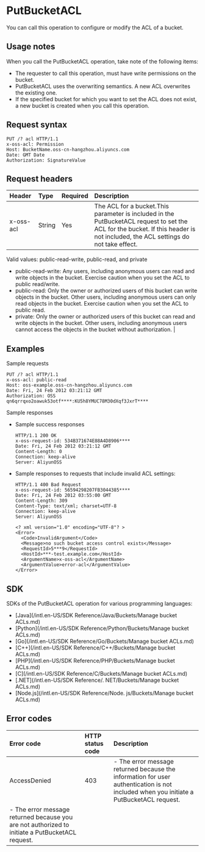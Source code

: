 # PutBucketACL

You can call this operation to configure or modify the ACL of a bucket.

## Usage notes

When you call the PutBucketACL operation, take note of the following items:

-   The requester to call this operation, must have write permissions on the bucket.
-   PutBucketACL uses the overwriting semantics. A new ACL overwrites the existing one.
-   If the specified bucket for which you want to set the ACL does not exist, a new bucket is created when you call this operation.

## Request syntax

```
PUT /? acl HTTP/1.1
x-oss-acl: Permission
Host: BucketName.oss-cn-hangzhou.aliyuncs.com
Date: GMT Date
Authorization: SignatureValue
```

## Request headers

|Header|Type|Required|Description|
|:-----|:---|:-------|:----------|
|x-oss-acl|String|Yes|The ACL for a bucket.This parameter is included in the PutBucketACL request to set the ACL for the bucket. If this header is not included, the ACL settings do not take effect.

Valid values: public-read-write, public-read, and private

-   public-read-write: Any users, including anonymous users can read and write objects in the bucket. Exercise caution when you set the ACL to public read/write.
-   public-read: Only the owner or authorized users of this bucket can write objects in the bucket. Other users, including anonymous users can only read objects in the bucket. Exercise caution when you set the ACL to public read.
-   private: Only the owner or authorized users of this bucket can read and write objects in the bucket. Other users, including anonymous users cannot access the objects in the bucket without authorization. |

## Examples

Sample requests

```
PUT /? acl HTTP/1.1
x-oss-acl: public-read
Host: oss-example.oss-cn-hangzhou.aliyuncs.com
Date: Fri, 24 Feb 2012 03:21:12 GMT
Authorization: OSS qn6qrrqxo2oawuk53otf****:KU5h8YMUC78M30dXqf3JxrT****
```

Sample responses

-   Sample success responses

    ```
    HTTP/1.1 200 OK
    x-oss-request-id: 534B371674E88A4D8906****
    Date: Fri, 24 Feb 2012 03:21:12 GMT
    Content-Length: 0
    Connection: keep-alive
    Server: AliyunOSS
    ```

-   Sample responses to requests that include invalid ACL settings:

    ```
    HTTP/1.1 400 Bad Request
    x-oss-request-id: 56594298207FB3044385****
    Date: Fri, 24 Feb 2012 03:55:00 GMT
    Content-Length: 309
    Content-Type: text/xml; charset=UTF-8
    Connection: keep-alive
    Server: AliyunOSS
    
    <? xml version="1.0" encoding="UTF-8"? >
    <Error>
      <Code>InvalidArgument</Code>
      <Message>no such bucket access control exists</Message>
      <RequestId>5***9</RequestId>
      <HostId>***-test.example.com</HostId>
      <ArgumentName>x-oss-acl</ArgumentName>
      <ArgumentValue>error-acl</ArgumentValue>
    </Error>
    ```


## SDK

SDKs of the PutBucketACL operation for various programming languages:

-   [Java](/intl.en-US/SDK Reference/Java/Buckets/Manage bucket ACLs.md)
-   [Python](/intl.en-US/SDK Reference/Python/Buckets/Manage bucket ACLs.md)
-   [Go](/intl.en-US/SDK Reference/Go/Buckets/Manage bucket ACLs.md)
-   [C++](/intl.en-US/SDK Reference/C++/Buckets/Manage bucket ACLs.md)
-   [PHP](/intl.en-US/SDK Reference/PHP/Buckets/Manage bucket ACLs.md)
-   [C](/intl.en-US/SDK Reference/C/Buckets/Manage bucket ACLs.md)
-   [.NET](/intl.en-US/SDK Reference/. NET/Buckets/Manage bucket ACLs.md)
-   [Node.js](/intl.en-US/SDK Reference/Node. js/Buckets/Manage bucket ACLs.md)

## Error codes

|Error code|HTTP status code|Description|
|:---------|:---------------|:----------|
|AccessDenied|403|-   The error message returned because the information for user authentication is not included when you initiate a PutBucketACL request.
-   The error message returned because you are not authorized to initiate a PutBucketACL request. |


